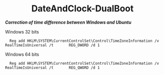 <h1 align="center"> DateAndClock-DualBoot</h1>


***Correction of time difference between Windows and Ubuntu***

Windows 32 bits
```
  Reg add HKLM\SYSTEM\CurrentControlSet\Control\TimeZoneInformation /v RealTimeIsUniversal /t       REG_DWORD /d 1
```
Windows 64 bits
```
  Reg add HKLM\SYSTEM\CurrentControlSet\Control\TimeZoneInformation /v RealTimeIsUniversal /t       REG_QWORD /d 1
```
